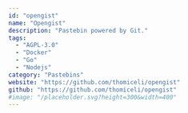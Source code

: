 ```yaml
---
id: "opengist"
name: "Opengist"
description: "Pastebin powered by Git."
tags:
  - "AGPL-3.0"
  - "Docker"
  - "Go"
  - "Nodejs"
category: "Pastebins"
website: "https://github.com/thomiceli/opengist"
github: "https://github.com/thomiceli/opengist"
#image: "/placeholder.svg?height=300&width=400"
---
```


